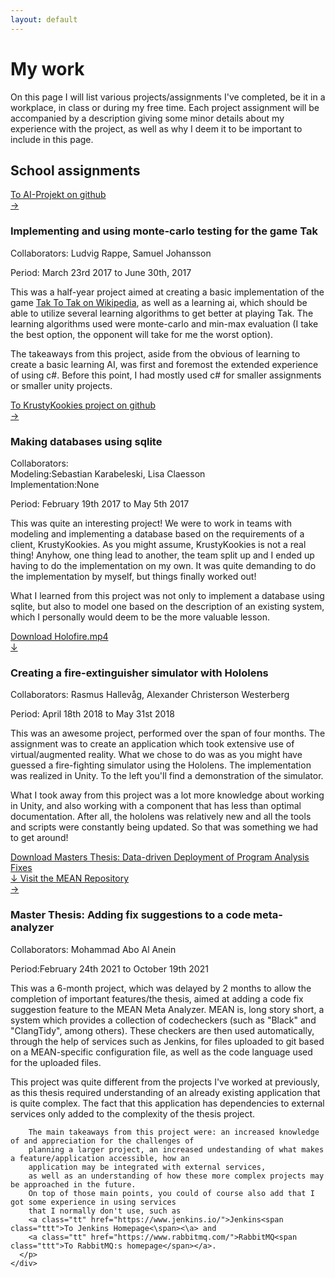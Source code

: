 ```yaml
---
layout: default
---
```

<h1>My work</h1>
<p>
  On this page I will list various projects/assignments I've completed, be it in a workplace, in class or during my free time.
  Each project assignment will be accompanied by a description giving some minor details about my experience with the project, 
  as well as why I deem it to be important to include in this page.
</p>
<h2>School assignments</h2>
<div class="container">
  <div class="row">
    <div class="col-3">
	  <a class="darkbtn" href="https://github.com/evilhunter93/EDAN70-AI-Projekt">To AI-Projekt on github<br>&rarr;</a>
	</div>
	<div class="col-9">
	  <h3>Implementing and using monte-carlo testing for the game Tak</h3>
	  <p>Collaborators: Ludvig Rappe, Samuel Johansson</p>
	  <p>Period: March 23rd 2017 to June 30th, 2017 </p>
	  <p>
	  This was a half-year project aimed at creating a basic implementation
	  of the game <a class="tt" href="https://en.wikipedia.org/wiki/Tak_(game)">Tak <span class="ttt">To Tak on Wikipedia</span></a>, as well as
	  a learning ai, which should be able to utilize several learning algorithms to get better at playing Tak.
	  The learning algorithms used were monte-carlo and min-max evaluation 
	  (I take the best option, the opponent will take for me the worst option).
	  </p>
	  <p>
	  The takeaways from this project, aside from the obvious of learning to create a basic learning AI, was first and foremost
	  the extended experience of using c#. Before this point, I had mostly used c# for smaller assignments or smaller unity projects.
	  </p>
	</div>
  </div>
  <div class="row">
	<div class="col-3">
	  <a class="darkbtn" href="https://github.com/evilhunter93/MyEDA216">To KrustyKookies project on github<br>&rarr;</a>
	</div>
	<div class="col-9">
	  <h3>Making databases using sqlite</h3>
	  <p>Collaborators:<br>Modeling:Sebastian Karabeleski, Lisa Claesson<br>Implementation:None</p>
	  <p>Period: February 19th 2017 to May 5th 2017</p>
	  <p>
	    This was quite an interesting project! 
		We were to work in teams with modeling and implementing a database based on the requirements of a client, KrustyKookies. 
		As you might assume, KrustyKookies is not a real thing! 
		Anyhow, one thing lead to another, the team split up and I ended up having to do the implementation on my own. 
		It was quite demanding to do the implementation by myself, but things finally worked out!
      </p>
	  <p>
	  What I learned from this project was not only to implement a database using sqlite, but also to model one based
	  on the description of an existing system, which I personally would deem to be the more valuable lesson.
	  </p>
	</div>
  </div>
  <div class="row">
    <div class="col-3">
	  <a class="darkbtn" href="/assets/videos/HoloFire.mp4">Download Holofire.mp4<br>&darr;</a>
	</div>
	<div class="col-9">
	  <h3>Creating a fire-extinguisher simulator with Hololens</h3>
	  <p>Collaborators: Rasmus Hallevåg, Alexander Christerson Westerberg</p>
	  <p>Period: April 18th 2018 to May 31st 2018</p>
	  <p>This was an awesome project, performed over the span of four months. The assignment was to create an application
	  which took extensive use of virtual/augmented reality. What we chose to do was as you might have guessed a fire-fighting simulator
	  using the Hololens. The implementation was realized in Unity. To the left you'll find a demonstration of the simulator.</p>
	  <p>
	  What I took away from this project was a lot more knowledge about working in Unity, 
	  and also working with a component that has less than optimal documentation. 
	  After all, the hololens was relatively new and all the tools and scripts were constantly being updated. 
	  So that was something we had to get around!
	  </p>
	</div>
  </div>
  <div class="row">
	<div class="col-3">
	  <a class="darkbtn" href="/assets/documents/Data-driven Deployment of Program Analysis Fixes.pdf">
	    Download Masters Thesis: Data-driven Deployment of Program Analysis Fixes<br>&darr;
	  </a>
	  <a class="darkbtn" href="https://gitlab.com/lund-university/mean">Visit the MEAN Repository<br>&rarr;</a>
	</div>
	<div class="col-9">
	  <h3>Master Thesis: Adding fix suggestions to a code meta-analyzer</h3>
	  <p>Collaborators: Mohammad Abo Al Anein</p>
	  <p>Period:February 24th 2021 to October 19th 2021</p>
	  <p>
	    This was a 6-month project, 
		which was delayed by 2 months to allow the completion of important features/the thesis, 
		aimed at adding a code fix suggestion feature to the MEAN Meta Analyzer. 
		MEAN is, long story short, a system which provides a collection of codecheckers 
		(such as "Black" and "ClangTidy", among others). These checkers are then used automatically, 
		through the help of services such as Jenkins, 
		for files uploaded to git based on a MEAN-specific configuration file, 
		as well as the code language used for the uploaded files.
	  </p>
	  <p>
		This project was quite different from the projects I've worked at previously,
		as this thesis required understanding of an already existing application that is quite complex.
		The fact that this application has dependencies to external services only added to the complexity
		of the thesis project.
		
		The main takeaways from this project were: an increased knowledge of and appreciation for the challenges of
		planning a larger project, an increased undestanding of what makes a feature/application accessible, how an
		application may be integrated with external services,
		as well as an understanding of how these more complex projects may be approached in the future.
		On top of those main points, you could of course also add that I got some experience in using services
		that I normally don't use, such as 
		<a class="tt" href="https://www.jenkins.io/">Jenkins<span class="ttt">To Jenkins Homepage<\span><\a> and 
		<a class="tt" href="https://www.rabbitmq.com/">RabbitMQ<span class="ttt">To RabbitMQ:s homepage</span></a>.
	  </p>
	</div>
  </div>
</div>
